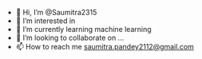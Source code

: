 - 👋 Hi, I’m @Saumitra2315
- 👀 I’m interested in 
- 🌱 I’m currently learning machine learning 
- 💞️ I’m looking to collaborate on ...
- 📫 How to reach me saumitra.pandey2112@gmail.com

<!---
Saumitra2315/Saumitra2315 is a ✨ special ✨ repository because its `README.md` (this file) appears on your GitHub profile.
You can click the Preview link to take a look at your changes.
--->
